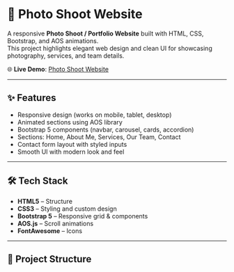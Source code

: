 # 📸 Photo Shoot Website

A responsive **Photo Shoot / Portfolio Website** built with HTML, CSS, Bootstrap, and AOS animations.  
This project highlights elegant web design and clean UI for showcasing photography, services, and team details.  

🌐 **Live Demo**: [Photo Shoot Website](https://your-netlify-link-here)

---

## ✨ Features
- Responsive design (works on mobile, tablet, desktop)  
- Animated sections using AOS library  
- Bootstrap 5 components (navbar, carousel, cards, accordion)  
- Sections: Home, About Me, Services, Our Team, Contact  
- Contact form layout with styled inputs  
- Smooth UI with modern look and feel  

---

## 🛠️ Tech Stack
- **HTML5** – Structure  
- **CSS3** – Styling and custom design  
- **Bootstrap 5** – Responsive grid & components  
- **AOS.js** – Scroll animations  
- **FontAwesome** – Icons  

---

## 📂 Project Structure
